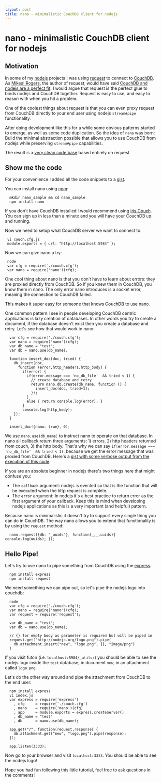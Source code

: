 ```yaml
---
layout: post
title: nano - minimalistic CouchDB client for nodejs
---
```


# nano - minimalistic CouchDB client for nodejs

## Motivation

In some of my [nodejs][10] projects I was using [request][1] to connect to [CouchDB][11]. As [Mikeal Rogers][3], the author of request, would have said [CouchDB and nodejs are a perfect fit][2]. I would argue that request is the perfect glue to binds nodejs and CouchDB together. Request is easy to use, and easy to reason with when you hit a problem.

One of the coolest things about request is that you can even proxy request from CouchDB directly to your end user using nodejs `stream#pipe` functionality.

After doing development like this for a while some obvious patterns started to emerge, as well as some code duplication. So the idea of `nano` was born: Build the minimal abstraction possible that allows you to use CouchDB from nodejs while preserving `stream#pipe` capabilities.

The result is a [very clean code base][4] based entirely on request.

## Show me the code

For your convenience I added all the code snippets to a [gist][9].

You can install nano using [npm][8]:

      mkdir nano_sample && cd nano_sample
      npm install nano

If you don't have CouchDB installed I would recommend using [Iris Couch][5]. You can sign up in less than a minute and you will have your CouchDB up and running. 

Now we need to setup what CouchDB server we want to connect to:

     vi couch.cfg.js
     module.exports = { url: "http://localhost:5984" };

Now we can give nano a try:

     node
     var cfg = require('./couch.cfg');
     var nano = require('nano')(cfg);

One cool thing about nano is that you don't have to learn about errors: they are proxied directly from CouchDB. So if you knew them in CouchDB, you know them in nano. The only error nano introduces is a socket error, meaning the connection to CouchDB failed.

This makes it super easy for someone that knows CouchDB to use nano.

One common pattern I see in people developing CouchDB centric applications is lazy creation of databases. In other words you try to create a document, if the database doesn't exist then you create a database and retry. Let's see how that would work in nano:

      var cfg = require('./couch.cfg');
      var nano = require('nano')(cfg);
      var db_name = "test";
      var db = nano.use(db_name);
      
      function insert_doc(doc, tried) {
        db.insert(doc,
          function (error,http_headers,http_body) {
            if(error) {
              if(error.message === 'no_db_file'  && tried < 1) {
                // create database and retry
                return nano.db.create(db_name, function () {
                  insert_doc(doc, tried+1);
                });
              }
              else { return console.log(error); }
            }
            console.log(http_body);
        });
      }
      
      insert_doc({nano: true}, 0);

We use `nano.use(db_name)` to instruct nano to operate on that database. In nano all callback return three arguments: 1) errors, 2) http headers returned from couch, 3) the http body. That's why we can say `if(error.message === 'no_db_file'  && tried < 1)`: because we get the error message that was proxied from CouchDB. Here's a [gist with some verbose output from the execution of this code][6].

If you are an absolute beginner in nodejs there's two things here that might confuse you:

* The `callback` argument: nodejs is evented so that is the function that will be executed when the http request is complete.
* The `error` argument: In nodejs it's a best practice to return error as the first argument of your callback. Keep this is mind when developing nodejs applications as this is a very important (and helpful) pattern.

Because nano is minimalistic it doesn't try to support every single thing you can do in CouchDB. The way nano allows you to extend that functionality is by using the `request` method:

      nano.request({db: "_uuids"}, function(_,_,uuids){ console.log(uuids); });

## Hello Pipe!

Let's try to use nano to pipe something from CouchDB using the [express][7].

      npm install express
      npm install request

We need something we can pipe out, so let's pipe the nodejs logo into couchdb:

      node
      var cfg = require('./couch.cfg');
      var nano = require('nano')(cfg);
      var request = require('request');

      var db_name = "test";
      var db = nano.use(db_name);

      // {} for empty body as parameter is required but will be piped in
      request.get("http://nodejs.org/logo.png").pipe(
        db.attachment.insert("new", "logo.png", {}, "image/png")
      )

If you visit futon (i.e. `localhost:5984/_utils/`) you should be able to see the nodejs logo inside the `test` database, in document `new`, in an attachment called `logo.png`.

Let's do the other way around and pipe the attachment from CouchDB to the end user:

      npm install express
      vi index.js
      var express = require('express')
        , cfg     = require('./couch.cfg')
        , nano    = require('nano')(cfg)
        , app     = module.exports = express.createServer()
        , db_name = "test"
        , db      = nano.use(db_name);

      app.get("/", function(request,response) {
        db.attachment.get("new", "logo.png").pipe(response);
      });

      app.listen(3333);
      

Now go to your browser and visit `localhost:3333`. You should be able to see the nodejs logo!

Hope you had fun following this little tutorial, feel free to ask questions in the comments!

[1]: https://github.com/mikeal/request
[2]: http://jsconf.eu/2010/speaker/nodejs_couchdb_crazy_delicious.html
[3]: http://www.mikealrogers.com
[4]: https://github.com/dscape/nano/blob/master/nano.js
[5]: http://www.iriscouch.com/
[6]: https://gist.github.com/6b2c6f5cc0711131feea
[7]: http://expressjs.com/
[8]: http://npmjs.org/
[9]: https://gist.github.com/e20560c9879efdcbc28c
[10]: http://nodejs.org/
[11]: http://couchdb.apache.org/